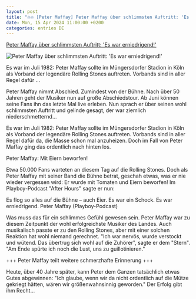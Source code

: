 ```yaml
---
layout: post
title: "🔥🔥 [Peter Maffay] Peter Maffay über schlimmsten Auftritt: 'Es war erniedrigend!'"
date: Mon, 15 Apr 2024 11:00:00 +0200
categories: entries DE
---
```

[Peter Maffay über schlimmsten Auftritt: 'Es war erniedrigend!'](https://www.schlager.de/news/peter-maffay-konzert-abschied-jubilaeum-a/243341/)

![Peter Maffay über schlimmsten Auftritt: 'Es war erniedrigend!'](https://static.schlager.de/uploads/2024/03/www.schlager.de-peter-maffay-ueber-seinen-schlimmsten-auftritt-es-war-erniedrigend-imago0307117401h.jpg)

Es war im Juli 1982: Peter Maffay sollte im Müngersdorfer Stadion in Köln als Vorband der legendäre Rolling Stones auftreten. Vorbands sind in aller Regel dafür ...

Peter Maffay nimmt Abschied. Zumindest von der Bühne. Nach über 50 Jahren geht der Musiker nun auf große Abschiedstour. Ab Juni können seine Fans ihn das letzte Mal live erleben. Nun sprach er über seinen wohl schlimmsten Auftritt und gelinde gesagt, der war ziemlich niederschmetternd…

Es war im Juli 1982: Peter Maffay sollte im Müngersdorfer Stadion in Köln als Vorband der legendäre Rolling Stones auftreten. Vorbands sind in aller Regel dafür da, die Masse schon mal anzuheizen. Doch im Fall von Peter Maffay ging das ordentlich nach hinten los.

Peter Maffay: Mit Eiern beworfen!

Etwa 50.000 Fans warteten an diesem Tag auf die Rolling Stones. Doch als Peter Maffay mit seiner Band die Bühne betrat, geschah etwas, was er nie wieder vergessen wird: Er wurde mit Tomaten und Eiern beworfen! Im Playboy-Podcast "After Hours" sagte er nun:

Es flog so alles auf die Bühne – auch Eier. Es war ein Schock. Es war erniedrigend. Peter Maffay (Playboy-Podcast)

Was muss das für ein schlimmes Gefühl gewesen sein. Peter Maffay war zu diesem Zeitpunkt der wohl erfolgreichste Musiker des Landes. Auch musikalisch passte er zu den Rolling Stones, aber mit einer solchen Reaktion hat wohl niemand gerechnet. "Ich war nervös, wurde verstockt und wütend. Das übertrug sich wohl auf die Zuhörer", sagte er dem "Stern". "Am Ende spürte ich noch die Lust, uns zu guillotinieren."

+++ Peter Maffay teilt weitere schmerzhafte Erinnerung +++

Heute, über 40 Jahre später, kann Peter dem Ganzen tatsächlich etwas Gutes abgewinnen: "Ich glaube, wenn wir da nicht ordentlich auf die Mütze gekriegt hätten, wären wir größenwahnsinnig geworden." Der Erfolg gibt ihm Recht...

